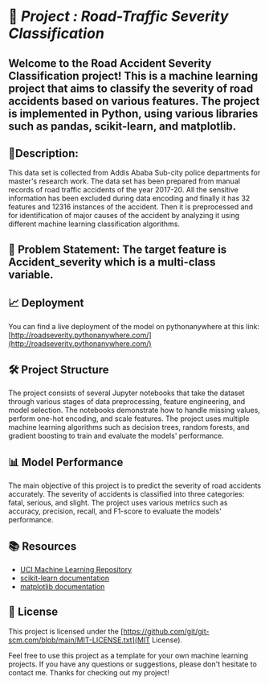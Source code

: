 
# 🚦 *Project : Road-Traffic Severity Classification*
## Welcome to the Road Accident Severity Classification project! This is a machine learning project that aims to classify the severity of road accidents based on various features. The project is implemented in Python, using various libraries such as pandas, scikit-learn, and matplotlib.


## 🧾**Description:**
This data set is collected from Addis Ababa Sub-city police departments for master's research 
work. The data set has been prepared from manual records of road traffic accidents of the year 2017-20. 
All the sensitive information has been excluded during data encoding and finally it has 32 features and 12316 instances of the accident. 
Then it is preprocessed and for identification of major causes of the 
accident by analyzing it using different machine learning classification algorithms. 



## 🧭 **Problem Statement:** The target feature is **Accident\_severity** which is a multi-class variable.
 
## 📈  Deployment
 You can find a live deployment of the model on pythonanywhere at this link: [http://roadseverity.pythonanywhere.com/](http://roadseverity.pythonanywhere.com/)
 
##  🛠️	Project Structure

The project consists of several Jupyter notebooks that take the dataset through various stages of data preprocessing, feature engineering, and model selection. The notebooks demonstrate how to handle missing values, perform one-hot encoding, and scale features. The project uses multiple machine learning algorithms such as decision trees, random forests, and gradient boosting to train and evaluate the models' performance.

## 📊 Model Performance

The main objective of this project is to predict the severity of road accidents accurately. The severity of accidents is classified into three categories: fatal, serious, and slight. The project uses various metrics such as accuracy, precision, recall, and F1-score to evaluate the models' performance.

## 📚 Resources
 * [UCI Machine Learning Repository](https://archive.ics.uci.edu/ml/datasets/road+accidents+severity+dataset)
 * [scikit-learn documentation](https://scikit-learn.org/stable/index.html)
 * [matplotlib documentation](https://matplotlib.org/stable/users/index.html)

## 📝 License

This project is licensed under the [https://github.com/git/git-scm.com/blob/main/MIT-LICENSE.txt](MIT License).

Feel free to use this project as a template for your own machine learning projects. If you have any questions or suggestions, please don't hesitate to contact me. Thanks for checking out my project!
